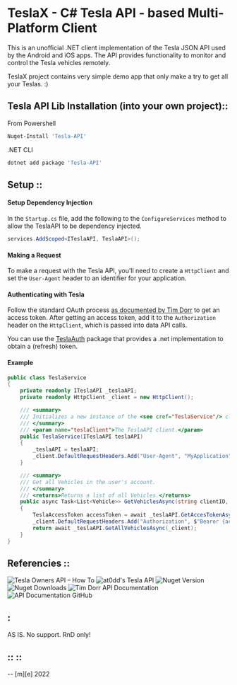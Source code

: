 
# TeslaX - C# Tesla API - based Multi-Platform Client

This is an unofficial .NET client implementation of the Tesla JSON API used by the Android and iOS apps. 
The API provides functionality to monitor and control the Tesla vehicles remotely.

TeslaX project contains very simple demo app that only make a try to get all your Teslas. :)



## Tesla API Lib Installation (into your own project)::


From Powershell
```ps1
Nuget-Install 'Tesla-API'
```

.NET CLI
```ps1
dotnet add package 'Tesla-API'
```

## Setup ::


#### Setup Dependency Injection

In the `Startup.cs` file, add the following to the `ConfigureServices` method to allow the TeslaAPI to be dependency injected.
```c#
services.AddScoped<ITeslaAPI, TeslaAPI>();
```

#### Making a Request

To make a request with the Tesla API, you'll need to create a `HttpClient` and set the `User-Agent` header to an identifier for your application.

#### Authenticating with Tesla

Follow the standard OAuth process [as documented by Tim Dorr](https://tesla-api.timdorr.com/api-basics/authentication) to get an access token. After getting an access token, add it to the `Authorization` header on the `HttpClient`, which is passed into data API calls.

You can use the [TeslaAuth](https://github.com/tomhollander/TeslaAuth/) package that provides a .net implementation to obtain a (refresh) token.

#### Example

```c#
public class TeslaService
{
	private readonly ITeslaAPI _teslaAPI;
	private readonly HttpClient _client = new HttpClient();

	/// <summary>
	/// Initializes a new instance of the <see cref="TeslaService"/> class.
	/// </summary>
	/// <param name="teslaClient">The TeslaAPI client.</param>
	public TeslaService(ITeslaAPI teslaAPI)
	{
	    _teslaAPI = teslaAPI;
	    _client.DefaultRequestHeaders.Add("User-Agent", "MyApplication");
	}

	/// <summary>
	/// Get all Vehicles in the user's account.
	/// </summary>
	/// <returns>Returns a list of all Vehicles.</returns>
	public async Task<List<Vehicle>> GetVehiclesAsync(string clientID, string clientSecret, string bearerToken)
	{
	    TeslaAccessToken accessToken = await _teslaAPI.GetAccesTokenAsync(_client, clientID, clientSecret, bearerToken);
	    _client.DefaultRequestHeaders.Add("Authorization", $"Bearer {accessToken.AccessToken}");
	    return await _teslaAPI.GetAllVehiclesAsync(_client);
	}
}
```

## Referencies ::

![Tesla Owners API – How To](https://alexievarts.com/technology/tesla-owners-api-how-to/)
![at0dd's Tesla API](https://github.com/at0dd/tesla-api)
![Nuget Version](https://img.shields.io/nuget/v/tesla-api)
![Nuget Downloads](https://img.shields.io/nuget/dt/tesla-api)
![Tim Dorr API Documentation](https://tesla-api.timdorr.com/)
![API Documentation GitHub](https://github.com/timdorr/tesla-api)


## :

AS IS. No support. RnD only!

## :: ::

-- [m][e] 2022